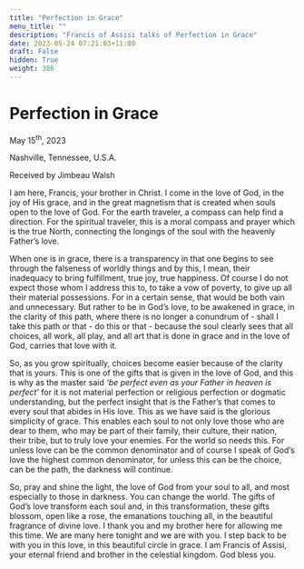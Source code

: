 ```yaml
---
title: "Perfection in Grace"
menu_title: ""
description: "Francis of Assisi talks of Perfection in Grace"
date: 2023-05-24 07:21:03+11:00
draft: False
hidden: True
weight: 386
---
```

# Perfection in Grace

May 15<sup>th</sup>, 2023

Nashville, Tennessee, U.S.A.

Received by Jimbeau Walsh  

I am here, Francis, your brother in Christ. I come in the love of God, in the joy of His grace, and in the great magnetism that is created when souls open to the love of God. For the earth traveler, a compass can help find a direction. For the spiritual traveler, this is a moral compass and prayer which is the true North, connecting the longings of the soul with the heavenly Father’s love. 

When one is in grace, there is a transparency in that one begins to see through the falseness of worldly things and by this, I mean, their inadequacy to bring fulfillment, true joy, true happiness. Of course I do not expect those whom I address this to, to take a vow of poverty, to give up all their material possessions. For in a certain sense, that would be both vain and unnecessary. But rather to be in God’s love, to be awakened in grace, in the clarity of this path, where there is no longer a conundrum of - shall I take this path or that - do this or that - because the soul clearly sees that all choices, all work, all play, and all art that is done in grace and in the love of God, carries that love with it. 

So, as you grow spiritually, choices become easier because of the clarity that is yours. This is one of the gifts that is given in the love of God, and this is why as the master said *‘be perfect even as your Father in heaven is perfect’* for it is not material perfection or religious perfection or dogmatic understanding, but the perfect insight that is the Father’s that comes to every soul that abides in His love. This as we have said is the glorious simplicity of grace. This enables each soul to not only love those who are dear to them, who may be part of their family, their culture, their nation, their tribe, but to truly love your enemies. For the world so needs this. For unless love can be the common denominator and of course I speak of God’s love the highest common denominator, for unless this can be the choice, can be the path, the darkness will continue. 

So, pray and shine the light, the love of God from your soul to all, and most especially to those in darkness. You can change the world. The gifts of God’s love transform each soul and, in this transformation, these gifts blossom, open like a rose, the emanations touching all, in the beautiful fragrance of divine love. I thank you and my brother here for allowing me this time. We are many here tonight and we are with you. I step back to be with you in this love, in this beautiful circle in grace. I am Francis of Assisi, your eternal friend and brother in the celestial kingdom. God bless you. 